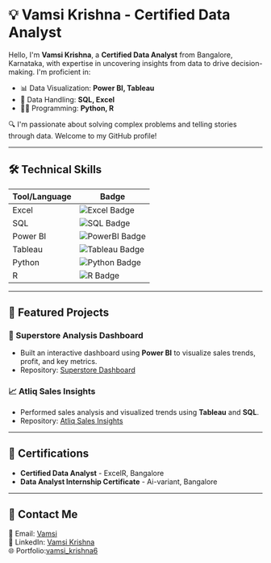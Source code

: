 
# 💡 Vamsi Krishna - Certified Data Analyst

Hello, I'm **Vamsi Krishna**, a **Certified Data Analyst** from Bangalore, Karnataka, with expertise in uncovering insights from data to drive decision-making. I'm proficient in:
- 📊 Data Visualization: **Power BI, Tableau**
- 📑 Data Handling: **SQL, Excel**
- 🧑‍💻 Programming: **Python, R**

🔍 I'm passionate about solving complex problems and telling stories through data. Welcome to my GitHub profile!

---

## 🛠️ Technical Skills
| Tool/Language  | Badge |
|----------------|-------|
| Excel          | ![Excel Badge](https://img.shields.io/badge/Microsoft-Excel-brightgreen) |
| SQL            | ![SQL Badge](https://img.shields.io/badge/-SQL-blue) |
| Power BI       | ![PowerBI Badge](https://img.shields.io/badge/PowerBI-Data%20Visualization-orange) |
| Tableau        | ![Tableau Badge](https://img.shields.io/badge/Tableau-Data%20Visualization-blueviolet) |
| Python         | ![Python Badge](https://img.shields.io/badge/Python-Programming%20Language-yellowgreen) |
| R              | ![R Badge](https://img.shields.io/badge/R-Data%20Analysis-teal) |

---

## 📂 Featured Projects
### 🏬 Superstore Analysis Dashboard
- Built an interactive dashboard using **Power BI** to visualize sales trends, profit, and key metrics.
- Repository: [Superstore Dashboard](https://mavenanalytics.io/project/18039)

### 📈 Atliq Sales Insights
- Performed sales analysis and visualized trends using **Tableau** and **SQL**.
- Repository: [Atliq Sales Insights](https://mavenanalytics.io/project/18038)

---

## 📜 Certifications
- **Certified Data Analyst** - ExcelR, Bangalore
- **Data Analyst Internship Certificate** - Ai-variant, Bangalore

---

## 💬 Contact Me
📧 Email: [Vamsi](mailto:vamsik9630@gmail.com)  
💼 LinkedIn: [Vamsi Krishna](https://www.linkedin.com/in/vamsi-krishna-204885258)  
🌐 Portfolio:[vamsi_krishna6](https://linktr.ee/vamsi_krishna6)


